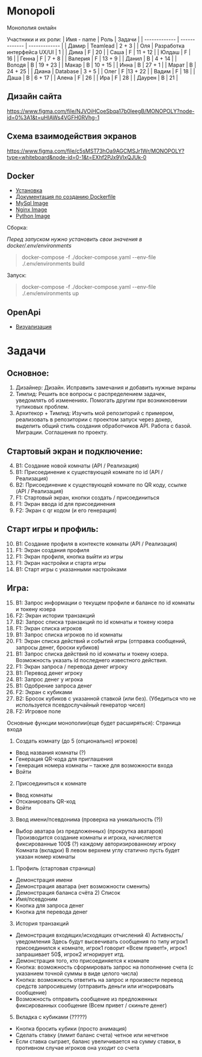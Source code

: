 # Monopoli
Монополия онлайн

Участники и их роли:
| Имя - name  | Роль | Задачи |
| ------------- | ------------- | ------------- |
| Дамир  | Teamlead   | 2 + 3 |
| Оля  | Разработка интерфейса UX/UI  | 1 |
| Дима  | F | 20 |
| Саша  | F | 11 + 12 |
| Юлдаш  | F  | 16 |
| Генна  | F  | 7 + 8 |
| Валерия  | F  | 13 + 9 |
| Данил  | B  | 4 + 14 |
| Володя  | B  | 19 + 23 |
| Макар  | B  | 10 + 15 |
| Инна  | B  | 27 + 1 |
| Марат  | B  | 24 + 25 |
| Диана  | Database  | 3 + 5 |
| Олег  | F  |13 + 22 |
| Вадим  | F  | 18 |
| Даша  | B  | 6 + 17 |
| Алена  | F  | 26 |
| Ира  | F  | 28 |
| Даурен  | B  | 21 |

## Дизайн сайта
https://www.figma.com/file/NJVOiHCoeSbqa17b0leegB/MONOPOLY?node-id=0%3A1&t=uHIAWs4VGFH0RVhg-1

## Схема взаимодействия экранов
https://www.figma.com/file/c5sMST73hOa9AGCMSJr1Wr/MONOPOLY?type=whiteboard&node-id=0-1&t=EXhf2PJx9VIxQJUk-0
## Docker

- [Установка](https://docs.docker.com/desktop/install/windows-install)
- [Документация по созданию Dockerfile](https://docs.docker.com/engine/reference/builder)
- [MySql Image](https://hub.docker.com/_/mysql)
- [Nginx Image](https://hub.docker.com/_/nginx)
- [Python Image](https://hub.docker.com/_/python)

Сборка:

_Перед запуском нужно установить свои значения в docker/.env/environments_

> docker-compose -f ./docker-compose.yaml --env-file ./.env/environments build

Запуск:

> docker-compose -f ./docker-compose.yaml --env-file ./.env/environments up

## OpenApi

- [Визуализация](https://editor.swagger.io)

# Задачи

## Основное:

1. Дизайнер: Дизайн. Исправить замечания и добавить нужные экраны
2. Тимлид: Решить все вопросы с распределением задачек, уведомлять об изменениях. Помогать другим при возникновении тупиковых проблем. 
3. Архитекор + Тимлид: Изучить мой репозиторий с примером, реализовать в репозитории с проектом запуск через докер, выделить общий стиль создания обработчиков API. Работа с базой. Миграции. Соглашения по проекту.

## Стартовый экран и подключение:

4. B1: Создание новой комнаты (API / Реализация)
5. B1: Присоединение к существующей комнате по id (API / Реализация)
6. B2: Присоединение к существующей комнате по QR коду, ссылке (API / Реализация)
7. F1: Стартовый экран, кнопки создать / присоединиться
8. F1: Экран ввода id для присоединения
9. F2: Экран с qr кодом (и его генерация)

## Старт игры и профиль:

10. B1: Создание профиля в контексте комнаты (API / Реализация)
11. F1: Экран создания профиля
12. F1: Экран профиля, кнопка выйти из игры
13. F1: Экран настройки и старта игры
14. B1: Старт игры с указанными настройками

## Игра:

15. B1: Запрос информации о текущем профиле и балансе по id комнаты и токену юзера
16. F2: Экран истории транзакций
17. B2: Запрос списка транзакций по id комнаты и токену юзера
18. F1: Экран списка игроков
19. B1: Запрос списка игроков по id комнаты
20. F1: Экран списка действий и событий игры (отправка сообщений, запросы денег, броски кубиков)
21. B1: Запрос списка действий по id комнаты и токену юзера. Возможность указать id последнего известного действия.
22. F1: Экран запроса / перевода денег игроку
23. B1: Перевод денег игроку
24. B1: Запрос денег у игрока
25. B1: Одобрение запроса денег
26. F2: Экран с кубиками
27. B2: Бросок кубиков с указанной ставкой (или без). (Убедиться что не используется псевдослучайный генератор чисел)
28. F2: Игровое поле


Основные функции монополии(еще будет расширяться):
Страница входа
1) Создать комнату (до 5 (опционально) игроков)
- Ввод названия комнаты (?)
- Генерация QR-кода для приглашения
- Генерация номера комнаты – также для возможности входа
- Войти
2) Присоединиться к комнате
- Ввод комнаты
- Отсканировать QR-код
- Войти
3) Ввод имени/псевдонима (проверка на уникальность (?))
- Выбор аватара (из предложенных) (прокрутка аватаров)
Производится создание комнаты и игрока, начисляется фиксированные 100$ (?) каждому
авторизированному игроку
Комната (вкладки)
В левом верхнем углу статично пусть будет указан номер комнаты
1) Профиль (стартовая страница)
- Демонстрация имени
- Демонстрация аватара (нет возможности сменить)
- Демонстрация баланса счёта
   2) Список
- Имя/псевдоним
- Кнопка для запроса денег
- Кнопка для перевода денег
3) История транзакций
- Демонстрация входящих/исходящих отчислений 4) Активность/уведомления
Здесь будут высвечивать сообщения по типу игрок1 присоединился к комнате, игрок1 говорит «Всем привет!», игрок1 запрашивает 50$, игрок2 игнорирует итд.
- Демонстрация того, кто присоединяется к комнате
- Кнопка: возможность сформировать запрос на пополнение счета (с указанием
точной суммы в виде целого числа)
- Кнопка: возможность ответить на запрос и произвести перевод средств
запросившему (отправить деньги или игнорировать сообщение)
- Возможность отправить сообщение из предложенных фиксированных сообщение
(Всем привет / скиньте денег)
5) Вкладка с кубиками (?????)
- Кнопка бросить кубики (просто анимация)
- Сделать ставку (лимит баланс счета) четное или нечетное
- Если ставка сыграет, баланс увеличивается на сумму ставки, в противном случае
игроков
она уходит со счета
